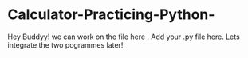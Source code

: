 # Calculator-Practicing-Python-
Hey Buddyy! we can work on the file here . Add your .py file here. Lets integrate the two pogrammes later!
